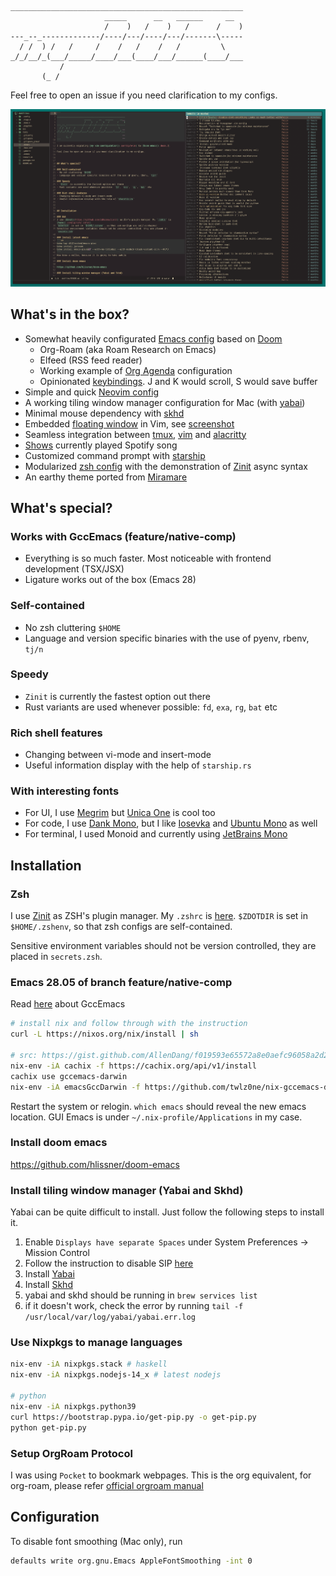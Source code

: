 ```
____________________________________________________
                     _____      __   ______     __
                     /    )   /    )   /      /    )
---_--_-------------/----/---/----/---/-------\-----
  / /  ) /   /     /    /   /    /   /         \
_/_/__/_(___/_____/____/___(____/___/______(____/___
           /
       (_ /
```

Feel free to open an issue if you need clarification to my configs.

![Screenshot](screenshot.png)

## What's in the box?

- Somewhat heavily configurated [Emacs config](.doom.d) based on [Doom](https://github.com/hlissner/doom-emacs)
  - Org-Roam (aka Roam Research on Emacs)
  - Elfeed (RSS feed reader)
  - Working example of [Org Agenda](.doom.d/+org.el) configuration
  - Opinionated [keybindings](.doom.d/+bindings.el). J and K would scroll, S would save buffer
- Simple and quick [Neovim config](.config/nvim)
- A working tiling window manager configuration for Mac (with [yabai](.yabairc))
- Minimal mouse dependency with [skhd](.skhdrc)
- Embedded [floating window](.config/nvim/modules/floating-window) in Vim, see [screenshot](screenshot-vim-modal.png)
- Seamless integration between [tmux](.tmux.conf), [vim](bin/isvim2) and [alacritty](.config/alacritty)
- [Shows](bin/whats-playing) currently played Spotify song
- Customized command prompt with [starship](.config/starship.toml)
- Modularized [zsh config](.config/zsh) with the demonstration of [Zinit](https://github.com/zdharma/zinit) async syntax
- An earthy theme ported from [Miramare](https://github.com/franbach/miramare)

## What's special?

### Works with GccEmacs (feature/native-comp)

- Everything is so much faster. Most noticeable with frontend development (TSX/JSX)
- Ligature works out of the box (Emacs 28)

### Self-contained

- No zsh cluttering `$HOME`
- Language and version specific binaries with the use of pyenv, rbenv, `tj/n`

### Speedy

- `Zinit` is currently the fastest option out there
- Rust variants are used whenever possible: `fd`, `exa`, `rg`, `bat` etc

### Rich shell features

- Changing between vi-mode and insert-mode
- Useful information display with the help of `starship.rs`

### With interesting fonts

- For UI, I use [Megrim](https://fonts.google.com/specimen/Megrim) but [Unica One](https://fonts.google.com/specimen/Unica+One) is cool too
- For code, I use [Dank Mono](https://gumroad.com/l/dank-mono), but I like [Iosevka](https://github.com/be5invis/Iosevka) and [Ubuntu Mono](https://design.ubuntu.com/font/) as well
- For terminal, I used Monoid and currently using [JetBrains Mono](https://www.jetbrains.com/lp/mono/)

## Installation

### Zsh

I use [Zinit](https://github.com/zdharma/zinit) as ZSH's plugin manager. My `.zshrc` is [here](.config/zsh/.zshrc).
`$ZDOTDIR` is set in `$HOME/.zshenv`, so that zsh configs are self-contained.

Sensitive environment variables should not be version controlled, they are placed in `secrets.zsh`.

### Emacs 28.05 of branch feature/native-comp

Read [here](https://www.emacswiki.org/emacs/GccEmacs) about GccEmacs

```sh
# install nix and follow through with the instruction
curl -L https://nixos.org/nix/install | sh

# src: https://gist.github.com/AllenDang/f019593e65572a8e0aefc96058a2d23e
nix-env -iA cachix -f https://cachix.org/api/v1/install
cachix use gccemacs-darwin
nix-env -iA emacsGccDarwin -f https://github.com/twlz0ne/nix-gccemacs-darwin/archive/master.zip
```

Restart the system or relogin. `which emacs` should reveal the new emacs location. GUI Emacs is under `~/.nix-profile/Applications` in my case.

### Install doom emacs

https://github.com/hlissner/doom-emacs

### Install tiling window manager (Yabai and Skhd)

Yabai can be quite difficult to install. Just follow the following steps to install it.

1. Enable `Displays have separate Spaces` under System Preferences -> Mission Control
2. Follow the instruction to disable SIP [here](https://github.com/koekeishiya/yabai/wiki/Disabling-System-Integrity-Protection)
3. Install [Yabai](<https://github.com/koekeishiya/yabai/wiki/Installing-yabai-(latest-release)>)
4. Install [Skhd](https://github.com/koekeishiya/skhd)
5. yabai and skhd should be running in `brew services list`
6. if it doesn't work, check the error by running `tail -f /usr/local/var/log/yabai/yabai.err.log`

### Use Nixpkgs to manage languages

```sh
nix-env -iA nixpkgs.stack # haskell
nix-env -iA nixpkgs.nodejs-14_x # latest nodejs

# python
nix-env -iA nixpkgs.python39
curl https://bootstrap.pypa.io/get-pip.py -o get-pip.py
python get-pip.py
```

### Setup OrgRoam Protocol

I was using `Pocket` to bookmark webpages. This is the org equivalent, for org-roam, please refer [official orgroam manual](https://www.orgroam.com/manual/Installation-_00281_0029.html#Installation-_00281_0029)

## Configuration

To disable font smoothing (Mac only), run

```sh
defaults write org.gnu.Emacs AppleFontSmoothing -int 0
```
